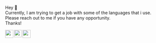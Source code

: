  

Hey 👋 <br/>
Currently, I am trying to get a job with some of the languages that i use.<br/>
Please reach out to me if you have any opportunity. <br/>
Thanks! 

<a href="https://twitter.com/rd_rajatv">
  <img align="left" width="26px" src="https://cdn.jsdelivr.net/npm/simple-icons@v3/icons/twitter.svg" />
</a>
<a href="https://www.linkedin.com/in/rajat-verma-54a48b203/">
  <img align="left" width="24px" src="https://cdn.jsdelivr.net/npm/simple-icons@v3/icons/linkedin.svg"  />
</a>
<a href="mailto:rd.rajat23@gmail.com">
  <img align="left" width="26px" src="https://cdn.jsdelivr.net/npm/simple-icons@v3/icons/gmail.svg" />
</a>

